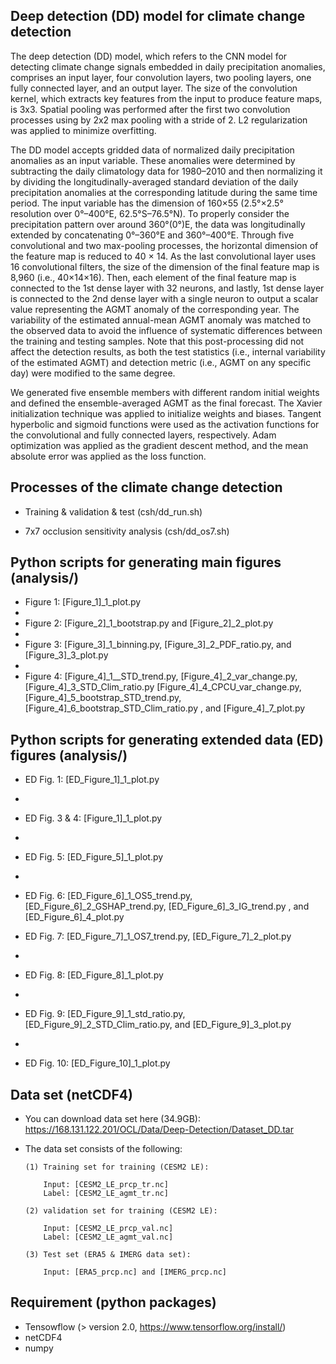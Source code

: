## Deep detection (DD) model for climate change detection
  The deep detection (DD) model, which refers to the CNN model for detecting climate change signals embedded in daily precipitation anomalies, comprises an input layer, four convolution layers, two pooling layers, one fully connected layer, and an output layer. The size of the convolution kernel, which extracts key features from the input to produce feature maps, is 3x3. Spatial pooling was performed after the first two convolution processes using by 2x2 max pooling with a stride of 2. L2 regularization was applied to minimize overfitting.

  The DD model accepts gridded data of normalized daily precipitation anomalies as an input variable. These anomalies were determined by subtracting the daily climatology data for 1980–2010 and then normalizing it by dividing the longitudinally-averaged standard deviation of the daily precipitation anomalies at the corresponding latitude during the same time period. The input variable has the dimension of 160×55 (2.5°×2.5° resolution over 0°–400°E, 62.5°S–76.5°N). To properly consider the precipitation pattern over around 360°(0°)E, the data was longitudinally extended by concatenating 0°–360°E and 360°–400°E. Through five convolutional and two max-pooling processes, the horizontal dimension of the feature map is reduced to 40 × 14. As the last convolutional layer uses 16 convolutional filters, the size of the dimension of the final feature map is 8,960 (i.e., 40×14×16). Then, each element of the final feature map is connected to the 1st dense layer with 32 neurons, and lastly, 1st dense layer is connected to the 2nd dense layer with a single neuron to output a scalar value representing the AGMT anomaly of the corresponding year. The variability of the estimated annual-mean AGMT anomaly was matched to the observed data to avoid the influence of systematic differences between the training and testing samples. Note that this post-processing did not affect the detection results, as both the test statistics (i.e., internal variability of the estimated AGMT) and detection metric (i.e., AGMT on any specific day) were modified to the same degree.

  We generated five ensemble members with different random initial weights and defined the ensemble-averaged AGMT as the final forecast. The Xavier initialization technique was applied to initialize weights and biases. Tangent hyperbolic and sigmoid functions were used as the activation functions for the convolutional and fully connected layers, respectively. Adam optimization was applied as the gradient descent method, and the mean absolute error was applied as the loss function.
 
## Processes of the climate change detection

   - Training & validation & test (csh/dd_run.sh)
   
   - 7x7 occlusion sensitivity analysis (csh/dd_os7.sh)

## Python scripts for generating main figures (analysis/)
- Figure 1: [Figure_1]_1_plot.py
- 
- Figure 2: [Figure_2]_1_bootstrap.py and [Figure_2]_2_plot.py
- 
- Figure 3: [Figure_3]_1_binning.py, [Figure_3]_2_PDF_ratio.py, and [Figure_3]_3_plot.py
- 
- Figure 4: [Figure_4]_1__STD_trend.py, [Figure_4]_2_var_change.py, [Figure_4]_3_STD_Clim_ratio.py
            [Figure_4]_4_CPCU_var_change.py, [Figure_4]_5_bootstrap_STD_trend.py, [Figure_4]_6_bootstrap_STD_Clim_ratio.py
            , and [Figure_4]_7_plot.py

## Python scripts for generating extended data (ED) figures (analysis/)
- ED Fig. 1: [ED_Figure_1]_1_plot.py
- 
- ED Fig. 3 & 4: [Figure_1]_1_plot.py
- 
- ED Fig. 5: [ED_Figure_5]_1_plot.py
- 
- ED Fig. 6: [ED_Figure_6]_1_OS5_trend.py, [ED_Figure_6]_2_GSHAP_trend.py, [ED_Figure_6]_3_IG_trend.py
             , and [ED_Figure_6]_4_plot.py
  
- ED Fig. 7: [ED_Figure_7]_1_OS7_trend.py, [ED_Figure_7]_2_plot.py
- 
- ED Fig. 8: [ED_Figure_8]_1_plot.py
- 
- ED Fig. 9: [ED_Figure_9]_1_std_ratio.py, [ED_Figure_9]_2_STD_Clim_ratio.py, and [ED_Figure_9]_3_plot.py
- 
- ED Fig. 10: [ED_Figure_10]_1_plot.py

## Data set (netCDF4)

   -  You can download data set here (34.9GB): https://168.131.122.201/OCL/Data/Deep-Detection/Dataset_DD.tar
   
   -  The data set consists of the following:
   
   
          (1) Training set for training (CESM2 LE): 
          
              Input: [CESM2_LE_prcp_tr.nc]
              Label: [CESM2_LE_agmt_tr.nc]
       
          (2) validation set for training (CESM2 LE):
          
              Input: [CESM2_LE_prcp_val.nc]
              Label: [CESM2_LE_agmt_val.nc]
   
          (3) Test set (ERA5 & IMERG data set):
          
              Input: [ERA5_prcp.nc] and [IMERG_prcp.nc]

## Requirement (python packages)

   -  Tensowflow (> version 2.0, https://www.tensorflow.org/install/)
   -  netCDF4
   -  numpy
   
   
   
